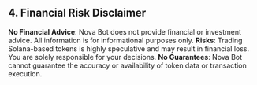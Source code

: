 ## 4. Financial Risk Disclaimer

**No Financial Advice**: Nova Bot does not provide financial or investment advice. All information is for informational purposes only.
**Risks**: Trading Solana-based tokens is highly speculative and may result in financial loss. You are solely responsible for your decisions.
**No Guarantees**: Nova Bot cannot guarantee the accuracy or availability of token data or transaction execution.
